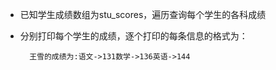 - 已知学生成绩数组为stu\_scores，遍历查询每个学生的各科成绩
- 分别打印每个学生的成绩，逐个打印的每条信息的格式为：

        王雪的成绩为:语文->131数学->136英语->144